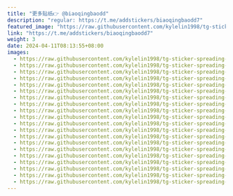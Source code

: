 ```yaml
---
title: "更多贴纸👉 @biaoqingbaodd"
description: "regular: https://t.me/addstickers/biaoqingbaodd7"
featured_image: "https://raw.githubusercontent.com/kylelin1998/tg-sticker-spreading-worldwide-images/main/img/ac59be6e-550f-4e88-894b-322b91294f36.jpg"
link: "https://t.me/addstickers/biaoqingbaodd7"
weight: 3
date: 2024-04-11T08:13:55+08:00
images:
  - https://raw.githubusercontent.com/kylelin1998/tg-sticker-spreading-worldwide-images/main/img/ac59be6e-550f-4e88-894b-322b91294f36.jpg
  - https://raw.githubusercontent.com/kylelin1998/tg-sticker-spreading-worldwide-images/main/img/c624850b-3aed-4c64-a3d3-2ce54ec23a5e.jpg
  - https://raw.githubusercontent.com/kylelin1998/tg-sticker-spreading-worldwide-images/main/img/2df28e46-56cd-46ed-8c3f-c6f53baa3e35.jpg
  - https://raw.githubusercontent.com/kylelin1998/tg-sticker-spreading-worldwide-images/main/img/c1bad543-a1c0-4ef5-b1b0-af40967cbb68.jpg
  - https://raw.githubusercontent.com/kylelin1998/tg-sticker-spreading-worldwide-images/main/img/1397a9e2-530c-4f7b-9199-0b444a6cfa69.jpg
  - https://raw.githubusercontent.com/kylelin1998/tg-sticker-spreading-worldwide-images/main/img/2e7e6851-d1c1-4ead-ba82-e80760f99e9d.jpg
  - https://raw.githubusercontent.com/kylelin1998/tg-sticker-spreading-worldwide-images/main/img/46d0ec21-6ade-43e9-aaa1-4c3a6351e791.jpg
  - https://raw.githubusercontent.com/kylelin1998/tg-sticker-spreading-worldwide-images/main/img/29c0a1c7-75d8-4d66-940f-77a98d486ca3.jpg
  - https://raw.githubusercontent.com/kylelin1998/tg-sticker-spreading-worldwide-images/main/img/57420528-6de0-49c6-b048-4f42cb831ff6.jpg
  - https://raw.githubusercontent.com/kylelin1998/tg-sticker-spreading-worldwide-images/main/img/6657ad2c-8ef8-4bf4-add0-3642b7a5c64d.jpg
  - https://raw.githubusercontent.com/kylelin1998/tg-sticker-spreading-worldwide-images/main/img/f7125200-085c-4202-a1e8-fb6a555b048e.jpg
  - https://raw.githubusercontent.com/kylelin1998/tg-sticker-spreading-worldwide-images/main/img/bc648785-bb8b-4958-b828-5c62d77a5bba.jpg
  - https://raw.githubusercontent.com/kylelin1998/tg-sticker-spreading-worldwide-images/main/img/b5013994-77d6-4d03-b2a0-68f2441198ad.jpg
  - https://raw.githubusercontent.com/kylelin1998/tg-sticker-spreading-worldwide-images/main/img/e6a35b80-9e25-4cee-8f9c-c90b59032d52.jpg
  - https://raw.githubusercontent.com/kylelin1998/tg-sticker-spreading-worldwide-images/main/img/28e2c8ad-138e-4876-9aa5-cc59a931d851.jpg
  - https://raw.githubusercontent.com/kylelin1998/tg-sticker-spreading-worldwide-images/main/img/0149ed19-cf56-4dbc-83a3-4fd3d33a16cb.jpg
  - https://raw.githubusercontent.com/kylelin1998/tg-sticker-spreading-worldwide-images/main/img/217751c2-cf5b-4e8b-b78f-d5097f3f5665.jpg
  - https://raw.githubusercontent.com/kylelin1998/tg-sticker-spreading-worldwide-images/main/img/f251061a-db06-41db-a59a-20e627638833.jpg
  - https://raw.githubusercontent.com/kylelin1998/tg-sticker-spreading-worldwide-images/main/img/25044218-d927-4d1b-b4c1-825e351d7803.jpg
  - https://raw.githubusercontent.com/kylelin1998/tg-sticker-spreading-worldwide-images/main/img/f3fccbed-4381-42de-b9ef-95012856476a.jpg
---
```

